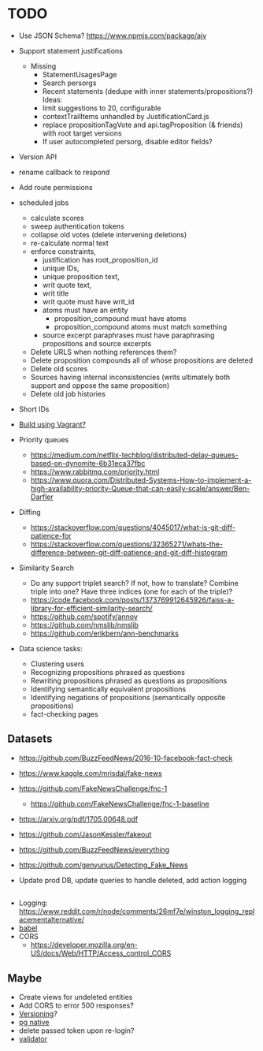 # TODO

* Use JSON Schema? https://www.npmjs.com/package/ajv

* Support statement justifications
  * Missing
    * StatementUsagesPage
    * Search persorgs
    * Recent statements (dedupe with inner statements/propositions?)
  Ideas:
    * limit suggestions to 20, configurable
    * contextTrailItems unhandled by JustificationCard.js
    * replace propositionTagVote and api.tagProposition (& friends) with root target versions
    * If user autocompleted persorg, disable editor fields?

* Version API

* rename callback to respond
* Add route permissions

* scheduled jobs
  * calculate scores
  * sweep authentication tokens
  * collapse old votes (delete intervening deletions)
  * re-calculate normal text
  * enforce constraints, 
    * justification has root_proposition_id
    * unique IDs, 
    * unique proposition text, 
    * writ quote text, 
    * writ title
    * writ quote must have writ_id
    * atoms must have an entity
      * proposition_compound must have atoms
      * proposition_compound atoms must match something
    * source excerpt paraphrases must have paraphrasing propositions and source excerpts
  * Delete URLS when nothing references them?
  * Delete proposition compounds all of whose propositions are deleted
  * Delete old scores
  * Sources having internal inconsistencies (writs ultimately both support and oppose the same proposition)
  * Delete old job histories
* Short IDs
* [Build using Vagrant?](https://stackoverflow.com/a/30440198/39396)

* Priority queues
  * https://medium.com/netflix-techblog/distributed-delay-queues-based-on-dynomite-6b31eca37fbc
  * https://www.rabbitmq.com/priority.html
  * https://www.quora.com/Distributed-Systems-How-to-implement-a-high-availability-priority-Queue-that-can-easily-scale/answer/Ben-Darfler
* Diffing
  * https://stackoverflow.com/questions/4045017/what-is-git-diff-patience-for
  * https://stackoverflow.com/questions/32365271/whats-the-difference-between-git-diff-patience-and-git-diff-histogram
* Similarity Search
  * Do any support triplet search?  If not, how to translate?  Combine triple into one?  Have three indices (one for each of the triple)?
  * https://code.facebook.com/posts/1373769912645926/faiss-a-library-for-efficient-similarity-search/
  * https://github.com/spotify/annoy
  * https://github.com/nmslib/nmslib
  * https://github.com/erikbern/ann-benchmarks

* Data science tasks:
  * Clustering users
  * Recognizing propositions phrased as questions
  * Rewriting propositions phrased as questions as propositions 
  * Identifying semantically equivalent propositions
  * Identifying negations of propositions (semantically opposite propositions)
  * fact-checking pages

## Datasets
 * https://github.com/BuzzFeedNews/2016-10-facebook-fact-check
 * https://www.kaggle.com/mrisdal/fake-news
 * https://github.com/FakeNewsChallenge/fnc-1
   * https://github.com/FakeNewsChallenge/fnc-1-baseline
 * https://arxiv.org/pdf/1705.00648.pdf
 * https://github.com/JasonKessler/fakeout
 * https://github.com/BuzzFeedNews/everything
 * https://github.com/genyunus/Detecting_Fake_News
 
* Update prod DB, update queries to handle deleted, add action logging
##
* Logging: https://www.reddit.com/r/node/comments/26mf7e/winston_logging_replacementalternative/
* [babel](https://github.com/babel/example-node-server#getting-ready-for-production-use)
* CORS
  * https://developer.mozilla.org/en-US/docs/Web/HTTP/Access_control_CORS
## Maybe
* Create views for undeleted entities
* Add CORS to error 500 responses?
* [Versioning](https://docs.aws.amazon.com/lambda/latest/dg/versioning-aliases.html)?
* [pg native](https://github.com/brianc/node-postgres#native-bindings)
* delete passed token upon re-login?
* [validator](https://www.npmjs.com/package/validator)